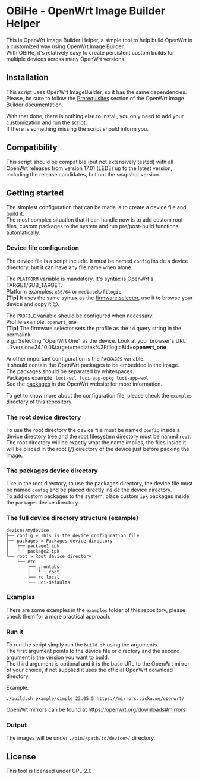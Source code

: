 # OBiHe - OpenWrt Image Builder Helper

This is OpenWrt Image Builder Helper, a simple tool to help build OpenWrt in a customized way using OpenWrt Image Builder.\
With OBiHe, it's relatively easy to create persistent custom builds for multiple devices across many OpenWrt versions.

## Installation

This script uses OpenWrt ImageBuilder, so it has the same dependencies.\
Please, be sure to follow the [Prerequisites](https://openwrt.org/docs/guide-user/additional-software/imagebuilder#prerequisites) section of the OpenWrt Image Builder documentation.

With that done, there is nothing else to install, you only need to add your customization and run the script.\
If there is something missing the script should inform you.

## Compatibility

This script should be compatible (but not extensively tested) with all OpenWrt releases from version 17.01 (LEDE) up to the latest version, including the release candidates, but not the snapshot version.

## Getting started

The simplest configuration that can be made is to create a device file and build it.\
The most complex situation that it can handle now is to add custom root files, custom packages to the system and run pre/post-build functions automatically.

### Device file configuration

The device file is a script include. It must be named `config` inside a device directory, but it can have any file name when alone.

The `PLATFORM` variable is mandatory. It's syntax is OpenWrt's TARGET/SUB_TARGET.\
Platform examples: `x86/64` or `mediatek/filogic`\
**[Tip]** It uses the same syntax as the [firmware selector](https://firmware-selector.openwrt.org/), use it to browse your device and copy it :wink:.

The `PROFILE` variable should be configured when necessary.\
Profile example: `openwrt_one`\
**[Tip]** The firmware selector sets the profile as the `id` query string in the permalink.\
e.g.: Selecting "OpenWrt One" as the device. Look at your browser's URL: ...?version=24.10.0&target=mediatek%2Ffilogic&id=**openwrt\_one**

Another important configuration is the `PACKAGES` variable.\
It should contain the OpenWrt packages to be embedded in the image.\
The packages should be separated by whitespaces.\
Packages example: `luci-ssl luci-app-opkg luci-app-wol`\
See the [packages](https://openwrt.org/packages/start) in the OpenWrt website for more information.

To get to know more about the configuration file, please check the `examples` directory of this repository.

### The root device directory

To use the root directory the device file must be named `config` inside a device directory tree and the root filesystem directory must be named `root`.\
The root directory will be exactly what the name implies, the files inside it will be placed in the root (`/`) directory of the device just before packing the image.

### The packages device directory

Like in the root directory, to use the packages directory, the device file must be named `config` and be placed directly inside the device directory.\
To add custom packages to the system, place custom `ipk` packages inside the `packages` device directory.

### The full device directory structure (example)

```
devices/mydevice
├── config » This is the device configuration file
├── packages » Packages device directory
│   ├── package1.ipk
│   └── package2.ipk
└── root » Root device directory
    └── etc
        ├── crontabs
        │   └── root
        ├── rc.local
        └── uci-defaults
```

### Examples

There are some examples in the `examples` folder of this repository, please check them for a more practical approach.

### Run it

To run the script simply run the `build.sh` using the arguments.\
The first argument points to the device file or directory and the second argument is the version you want to build.\
The third argument is optional and it is the base URL to the OpenWrt mirror of your choice, if not supplied it uses the official OpenWrt download directory.

Example:
```
./build.sh example/simple 23.05.5 https://mirrors.cicku.me/openwrt/
```

OpenWrt mirrors can be found at https://openwrt.org/downloads#mirrors

### Output

The images will be under `./bin/<path/to/device>/` directory.

## License

This tool is licensed under GPL-2.0
